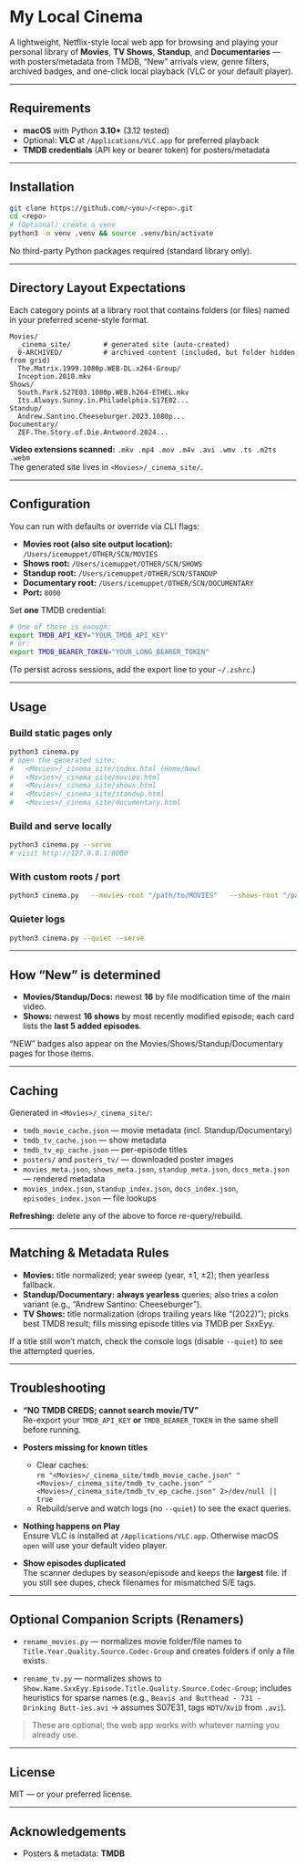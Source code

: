 # My Local Cinema

A lightweight, Netflix-style local web app for browsing and playing your personal library of **Movies**, **TV Shows**, **Standup**, and **Documentaries** — with posters/metadata from TMDB, “New” arrivals view, genre filters, archived badges, and one-click local playback (VLC or your default player).

---

## Requirements

- **macOS** with Python **3.10+** (3.12 tested)
- Optional: **VLC** at `/Applications/VLC.app` for preferred playback
- **TMDB credentials** (API key or bearer token) for posters/metadata

---

## Installation

```bash
git clone https://github.com/<you>/<repo>.git
cd <repo>
# (Optional) create a venv
python3 -m venv .venv && source .venv/bin/activate
```

No third-party Python packages required (standard library only).

---

## Directory Layout Expectations

Each category points at a library root that contains folders (or files) named in your preferred scene-style format.

```
Movies/
  _cinema_site/        # generated site (auto-created)
  0-ARCHIVED/          # archived content (included, but folder hidden from grid)
  The.Matrix.1999.1080p.WEB-DL.x264-Group/
  Inception.2010.mkv
Shows/
  South.Park.S27E03.1080p.WEB.h264-ETHEL.mkv
  Its.Always.Sunny.in.Philadelphia.S17E02...
Standup/
  Andrew.Santino.Cheeseburger.2023.1080p...
Documentary/
  ZEF.The.Story.of.Die.Antwoord.2024...
```

**Video extensions scanned:** `.mkv .mp4 .mov .m4v .avi .wmv .ts .m2ts .webm`  
The generated site lives in `<Movies>/_cinema_site/`.

---

## Configuration

You can run with defaults or override via CLI flags:

- **Movies root (also site output location):** `/Users/icemuppet/OTHER/SCN/MOVIES`
- **Shows root:** `/Users/icemuppet/OTHER/SCN/SHOWS`
- **Standup root:** `/Users/icemuppet/OTHER/SCN/STANDUP`
- **Documentary root:** `/Users/icemuppet/OTHER/SCN/DOCUMENTARY`
- **Port:** `8000`

Set **one** TMDB credential:

```bash
# One of these is enough:
export TMDB_API_KEY="YOUR_TMDB_API_KEY"
# or:
export TMDB_BEARER_TOKEN="YOUR_LONG_BEARER_TOKEN"
```

(To persist across sessions, add the export line to your `~/.zshrc`.)

---

## Usage

### Build static pages only
```bash
python3 cinema.py
# open the generated site:
#   <Movies>/_cinema_site/index.html (Home/New)
#   <Movies>/_cinema_site/movies.html
#   <Movies>/_cinema_site/shows.html
#   <Movies>/_cinema_site/standup.html
#   <Movies>/_cinema_site/documentary.html
```

### Build and serve locally
```bash
python3 cinema.py --serve
# visit http://127.0.0.1:8000
```

### With custom roots / port
```bash
python3 cinema.py   --movies-root "/path/to/MOVIES"   --shows-root "/path/to/SHOWS"   --standup-root "/path/to/STANDUP"   --docs-root "/path/to/DOCUMENTARY"   --port 9000   --serve
```

### Quieter logs
```bash
python3 cinema.py --quiet --serve
```

---

## How “New” is determined

- **Movies/Standup/Docs:** newest **16** by file modification time of the main video.  
- **Shows:** newest **16 shows** by most recently modified episode; each card lists the **last 5 added episodes**.

“NEW” badges also appear on the Movies/Shows/Standup/Documentary pages for those items.

---

## Caching

Generated in `<Movies>/_cinema_site/`:

- `tmdb_movie_cache.json` — movie metadata (incl. Standup/Documentary)
- `tmdb_tv_cache.json` — show metadata
- `tmdb_tv_ep_cache.json` — per-episode titles
- `posters/` and `posters_tv/` — downloaded poster images
- `movies_meta.json`, `shows_meta.json`, `standup_meta.json`, `docs_meta.json` — rendered metadata
- `movies_index.json`, `standup_index.json`, `docs_index.json`, `episodes_index.json` — file lookups

**Refreshing:** delete any of the above to force re-query/rebuild.

---

## Matching & Metadata Rules

- **Movies:** title normalized; year sweep (year, ±1, ±2); then yearless fallback.  
- **Standup/Documentary:** **always yearless** queries; also tries a *colon* variant (e.g., “Andrew Santino: Cheeseburger”).  
- **TV Shows:** title normalization (drops trailing years like “(2022)”); picks best TMDB result; fills missing episode titles via TMDB per SxxEyy.

If a title still won’t match, check the console logs (disable `--quiet`) to see the attempted queries.

---

## Troubleshooting

- **“NO TMDB CREDS; cannot search movie/TV”**  
  Re-export your `TMDB_API_KEY` **or** `TMDB_BEARER_TOKEN` in the same shell before running.

- **Posters missing for known titles**  
  - Clear caches:  
    `rm "<Movies>/_cinema_site/tmdb_movie_cache.json" "<Movies>/_cinema_site/tmdb_tv_cache.json" "<Movies>/_cinema_site/tmdb_tv_ep_cache.json" 2>/dev/null || true`  
  - Rebuild/serve and watch logs (no `--quiet`) to see the exact queries.

- **Nothing happens on Play**  
  Ensure VLC is installed at `/Applications/VLC.app`. Otherwise macOS `open` will use your default video player.

- **Show episodes duplicated**  
  The scanner dedupes by season/episode and keeps the **largest** file. If you still see dupes, check filenames for mismatched S/E tags.

---

## Optional Companion Scripts (Renamers)

- `rename_movies.py` — normalizes movie folder/file names to `Title.Year.Quality.Source.Codec-Group` and creates folders if only a file exists.

- `rename_tv.py` — normalizes shows to `Show.Name.SxxEyy.Episode.Title.Quality.Source.Codec-Group`; includes heuristics for sparse names (e.g., `Beavis and Butthead - 731 - Drinking Butt-ies.avi` → assumes S07E31, tags `HDTV`/`XviD` from `.avi`).

> These are optional; the web app works with whatever naming you already use.

---

## License

MIT — or your preferred license. 

---

## Acknowledgements

- Posters & metadata: **TMDB**  
